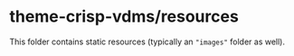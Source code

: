 # theme-crisp-vdms/resources

This folder contains static resources (typically an `"images"` folder as well).
